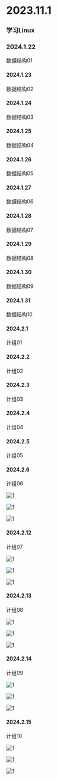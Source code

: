 # 2023.11.1

### 学习Linux

### 2024.1.22

数据结构01

#### 2024.1.23

数据结构02

#### 2024.1.24

数据结构03

#### 2024.1.25

数据结构04

#### 2024.1.26

数据结构05

#### 2024.1.27

数据结构06

#### 2024.1.28

数据结构07

#### 2024.1.29

数据结构08

#### 2024.1.30

数据结构09

#### 2024.1.31

数据结构10

#### 2024.2.1

计组01

#### 2024.2.2

计组02

#### 2024.2.3

计组03

#### 2024.2.4

计组04

#### 2024.2.5

计组05

#### 2024.2.6

计组06

![1](./056.jpg)

![1](./057.jpg)

![1](./058.jpg)

#### 2024.2.12

计组07

![1](./059.jpg)

![1](./060.jpg)

![1](./061.jpg)

#### 2024.2.13

计组08

![1](./062.jpg)

![1](./063.jpg)

![1](./064.jpg)

#### 2024.2.14

计组09

![1](./065.jpg)

![1](./066.jpg)

![1](./067.jpg)

#### 2024.2.15

计组10

![1](./068.jpg)

![1](./069.jpg)

![1](./070.jpg)
